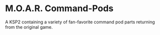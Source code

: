# M.O.A.R. Command-Pods
A KSP2 containing a variety of fan-favorite command pod parts returning from the original game.
